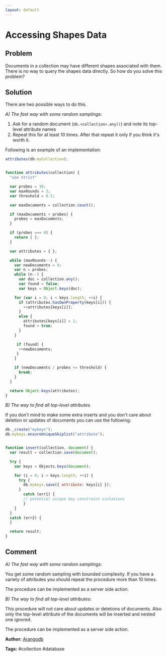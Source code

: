 ```yaml
---
layout: default
---
```

# Accessing Shapes Data

## Problem
Documents in a collection may have different shapes associated with them. There is no way to query the shapes data directly. So how do you solve this problem?

## Solution
There are two possible ways to do this. 

*A) The fast way with some random samplings:*

1. Ask for a random document (`db.<collection>.any()`) and note its top-level attribute names
2. Repeat this for at least 10 times. After that repeat it only if you think it's worth it. 

Following is an example of an implementation:

```js
attributes(db.myCollection);


function attributes(collection) {
  "use strict"

  var probes = 10;
  var maxRounds = 3;
  var threshold = 0.5;

  var maxDocuments = collection.count();

  if (maxDocuments < probes) {
    probes = maxDocuments;
  }

  if (probes === 0) {
    return [ ];
  }

  var attributes = { };

  while (maxRounds--) {
    var newDocuments = 0;
    var n = probes;
    while (n--) {
      var doc = collection.any();
      var found = false;
      var keys = Object.keys(doc);

    for (var i = 0; i < keys.length; ++i) {
      if (attributes.hasOwnProperty(keys[i])) {
        ++attributes[keys[i]];
      }
      else {
        attributes[keys[i]] = 1;
        found = true;
      }
    }

     if (found) {
      ++newDocuments;
     }
    }

    if (newDocuments / probes <= threshold) {
      break;
    }
  }

  return Object.keys(attributes); 
} 
```

*B) The way to find all top-level attributes*

If you don't mind to make some extra inserts and you don't care about deletion or updates of documents you can use the following:

```js
db._create("mykeys");
db.mykeys.ensureUniqueSkiplist("attribute");


function insert(collection, document) {
  var result = collection.save(document);

  try { 
    var keys = Objects.keys(document);

    for (i = 0; i < keys.length; ++i) {
      try {
        db.mykeys.save({ attribute: keys[i] });
      } 
        catch (err1) {
        // potential unique key constraint violations
        }
    } 
  }
  catch (err2) {
  }

  return result;
}
```

## Comment

*A) The fast way with some random samplings:*

You get some random sampling with bounded complexity. 
If you have a variety of attributes you should repeat the procedure more than 10 times.

The procedure can be implemented as a server side action. 

*B) The way to find all top-level attributes*:

This procedure will not care about updates or deletions of documents.
Also only the top-level attribute of the documents will be inserted and nested one ignored. 

The procedure can be implemented as a server side action. 

**Author:** [Arangodb](https://github.com/arangodb)

**Tags:** #collection #database